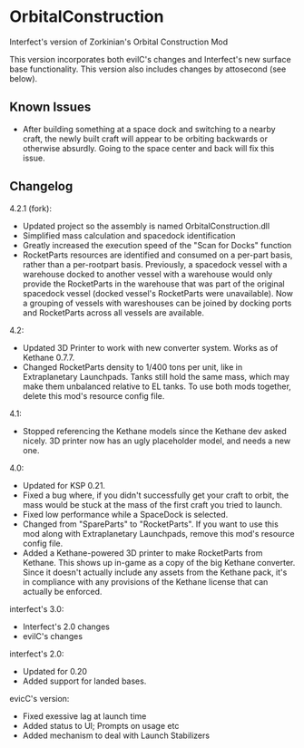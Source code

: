 OrbitalConstruction
===================

Interfect's version of Zorkinian's Orbital Construction Mod

This version incorporates both evilC's changes and Interfect's new surface base functionality. This version also includes changes by attosecond (see below).

Known Issues
------------

* After building something at a space dock and switching to a nearby craft, the newly built craft will appear to be orbiting backwards or otherwise absurdly. Going to the space center and back will fix this issue.

Changelog
---------

4.2.1 (fork):
* Updated project so the assembly is named OrbitalConstruction.dll
* Simplified mass calculation and spacedock identification
* Greatly increased the execution speed of the "Scan for Docks" function
* RocketParts resources are identified and consumed on a per-part basis, rather than a per-rootpart basis. Previously, a spacedock vessel with a warehouse docked to another vessel with a warehouse would only provide the RocketParts in the warehouse that was part of the original spacedock vessel (docked vessel's RocketParts were unavailable). Now a grouping of vessels with wareshouses can be joined by docking ports and RocketParts across all vessels are available.

4.2:
* Updated 3D Printer to work with new converter system. Works as of Kethane 0.7.7.
* Changed RocketParts density to 1/400 tons per unit, like in Extraplanetary Launchpads. Tanks still hold the same mass, which may make them unbalanced relative to EL tanks. To use both mods together, delete this mod's resource config file.

4.1:
* Stopped referencing the Kethane models since the Kethane dev asked nicely. 3D printer now has an ugly placeholder model, and needs a new one.

4.0:

* Updated for KSP 0.21.
* Fixed a bug where, if you didn't successfully get your craft to orbit, the mass would be stuck at the mass of the first craft you tried to launch.
* Fixed low performance while a SpaceDock is selected.
* Changed from "SpareParts" to "RocketParts". If you want to use this mod along with Extraplanetary Launchpads, remove this mod's resource config file.
* Added a Kethane-powered 3D printer to make RocketParts from Kethane. This shows up in-game as a copy of the big Kethane converter. Since it doesn't actually include any assets from the Kethane pack, it's in compliance with any provisions of the Kethane license that can actually be enforced.

interfect's 3.0:

* Interfect's 2.0 changes
* evilC's changes

interfect's 2.0:

* Updated for 0.20
* Added support for landed bases.

evicC's version:

* Fixed exessive lag at launch time
* Added status to UI; Prompts on usage etc
* Added mechanism to deal with Launch Stabilizers
